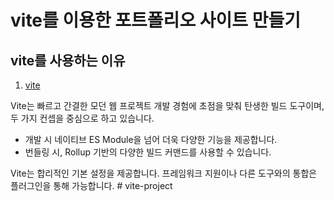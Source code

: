 # vite를 이용한 포트폴리오 사이트 만들기

## vite를 사용하는 이유
1. [vite](https://ko.vitejs.dev/guide/)

Vite는 빠르고 간결한 모던 웹 프로젝트 개발 경험에 초점을 맞춰 탄생한 빌드 도구이며, 두 가지 컨셉을 중심으로 하고 있습니다.

- 개발 시 네이티브 ES Module을 넘어 더욱 다양한 기능을 제공합니다. 
- 번들링 시, Rollup 기반의 다양한 빌드 커맨드를 사용할 수 있습니다. 

Vite는 합리적인 기본 설정을 제공합니다. 프레임워크 지원이나 다른 도구와의 통합은 플러그인을 통해 가능합니다. #   v i t e - p r o j e c t  
 